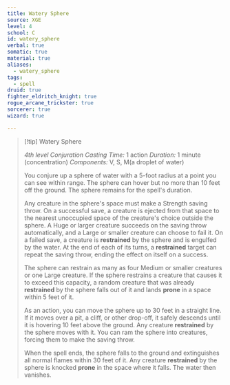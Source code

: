 ```yaml
---
title: Watery Sphere
source: XGE
level: 4
school: C
id: watery_sphere
verbal: true
somatic: true
material: true
aliases:
  - watery_sphere
tags:
  - spell
druid: true
fighter_eldritch_knight: true
rogue_arcane_trickster: true
sorcerer: true
wizard: true

---
```

>[!tip] Watery Sphere
>
> *4th level Conjuration*
> *Casting Time:* 1 action
> *Duration:* 1 minute (concentration)
> *Components:* V, S, M(a droplet of water)
>
>You conjure up a sphere of water with a 5-foot radius at a point you can see within range. The sphere can hover but no more than 10 feet off the ground. The sphere remains for the spell's duration.
>
>Any creature in the sphere's space must make a Strength saving throw. On a successful save, a creature is ejected from that space to the nearest unoccupied space of the creature's choice outside the sphere. A Huge or larger creature succeeds on the saving throw automatically, and a Large or smaller creature can choose to fail it. On a failed save, a creature is **restrained** by the sphere and is engulfed by the water. At the end of each of its turns, a **restrained** target can repeat the saving throw, ending the effect on itself on a success.
>
>The sphere can restrain as many as four Medium or smaller creatures or one Large creature. If the sphere restrains a creature that causes it to exceed this capacity, a random creature that was already **restrained** by the sphere falls out of it and lands **prone** in a space within 5 feet of it.
>
>As an action, you can move the sphere up to 30 feet in a straight line. If it moves over a pit, a cliff, or other drop-off, it safely descends until it is hovering 10 feet above the ground. Any creature **restrained** by the sphere moves with it. You can ram the sphere into creatures, forcing them to make the saving throw.
>
>When the spell ends, the sphere falls to the ground and extinguishes all normal flames within 30 feet of it. Any creature **restrained** by the sphere is knocked **prone** in the space where it falls. The water then vanishes.
>


